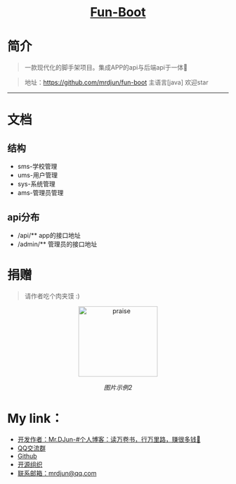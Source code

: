 <h1 align="center"><a href="https://github.com/java-aodeng" target="_blank">Fun-Boot</a></h1>

<!--<p align="center">
<a href="http://mrdjun.github.io"><img alt="Author" src="https://img.shields.io/badge/author-%E4%BD%8E%E8%B0%83%E5%B0%8F%E7%86%8A%E7%8C%AB-blue.svg"/></a>
<a href="https://github.com/hope-for/hope-boot"><img alt="JDK" src="https://img.shields.io/badge/JDK-1.8-orange.svg"/></a>
<a href="https://github.com/hope-for/hope-boot/blob/master/LICENSE"><img alt="license" src="https://img.shields.io/github/license/java-aodeng/hope.svg?style=flat-square"/></a>
<a href="https://jq.qq.com/?_wv=1027&k=574chhz"><img alt="QQ群" src="https://img.shields.io/badge/chat-%E4%BD%8E%E8%B0%83%E5%B0%8F%E7%86%8A%E7%8C%ABQQ%E7%BE%A4-yellow.svg"/></a>
<a href="https://t.me/joinchat/LSsyBxVKLGEkF5MtIhg6TQ"><img alt="Telegram" src="https://img.shields.io/badge/telegram-%E4%BD%8E%E8%B0%83%E5%B0%8F%E7%86%8A%E7%8C%AB--%E5%AE%98%E6%96%B9%E9%83%A8%E8%90%BD-orange.svg"/></a>
<a href="https://github.com/hope-for/hope-boot"><img alt="star" src="https://img.shields.io/github/stars/hope-for/hope-boot.svg?label=Stars&style=social"/></a>
<a href="https://github.com/hope-for/hope-boot/releases"><img alt="发行版本" src="https://img.shields.io/badge/release-%E5%8F%91%E8%A1%8C%E7%89%88%E6%9C%AC-red.svg"/></a>
</p>-->

# 简介

> 一款现代化的脚手架项目。集成APP的api与后端api于一体:beers:

> 地址：https://github.com/mrdjun/fun-boot 主语言[java] 欢迎star
------------------------------

# 文档
## 结构
- sms-学校管理
- ums-用户管理
- sys-系统管理
- ams-管理员管理
## api分布
- /api/**   app的接口地址
- /admin/** 管理员的接口地址   
   
# 捐赠

>请作者吃个肉夹馍 :)
<p align="center">
	<img src="https://i.loli.net/2019/09/11/IkJ1uNUVxaLzY79.jpg" alt="praise"  width="180" height="160">
	<p align="center">
		<em>图片示例2</em>
	</p>
</p>


# My link：

- [开发作者：Mr.DJun-#个人博客：读万卷书，行万里路，赚很多钱🥚](http://mrdjun.github.io)
- [QQ交流群](https://jq.qq.com/?_wv=1027&k=57LIuZr) 
- [Github](https://github.com/mrdjun)
- [开源组织](https://github.com/mrdjun) 
- [联系邮箱：](https://github.com/mrdjun/fun-boot)mrdjun@qq.com
